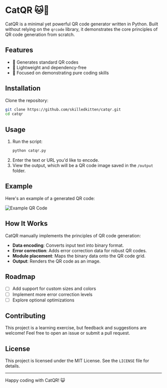 # CatQR 🐱📸

CatQR is a minimal yet powerful QR code generator written in Python. Built without relying on the `qrcode` library, it demonstrates the core principles of QR code generation from scratch.

## Features

- 🚀 Generates standard QR codes
- 🎯 Lightweight and dependency-free
- 🐾 Focused on demonstrating pure coding skills

## Installation

Clone the repository:

```bash
git clone https://github.com/skilledkitten/catqr.git
cd catqr
```

## Usage

1. Run the script:
   ```bash
   python catqr.py
   ```
2. Enter the text or URL you'd like to encode.
3. View the output, which will be a QR code image saved in the `/output` folder.

## Example

Here's an example of a generated QR code:

![Example QR Code](https://via.placeholder.com/150)

## How It Works

CatQR manually implements the principles of QR code generation:
- **Data encoding**: Converts input text into binary format.
- **Error correction**: Adds error correction data for robust QR codes.
- **Module placement**: Maps the binary data onto the QR code grid.
- **Output**: Renders the QR code as an image.

## Roadmap

- [ ] Add support for custom sizes and colors
- [ ] Implement more error correction levels
- [ ] Explore optional optimizations

## Contributing

This project is a learning exercise, but feedback and suggestions are welcome! Feel free to open an issue or submit a pull request.

## License

This project is licensed under the MIT License. See the `LICENSE` file for details.

---

Happy coding with CatQR! 😺
